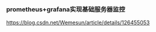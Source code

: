 ### prometheus+grafana实现基础服务器监控
https://blog.csdn.net/Wemesun/article/details/126455053  
    
    

